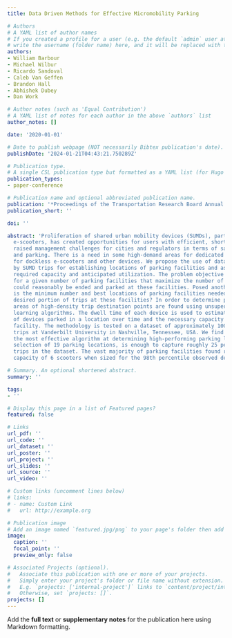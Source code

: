 ```yaml
---
title: Data Driven Methods for Effective Micromobility Parking

# Authors
# A YAML list of author names
# If you created a profile for a user (e.g. the default `admin` user at `content/authors/admin/`), 
# write the username (folder name) here, and it will be replaced with their full name and linked to their profile.
authors:
- William Barbour
- Michael Wilbur
- Ricardo Sandoval
- Caleb Van Geffen
- Brandon Hall
- Abhishek Dubey
- Dan Work

# Author notes (such as 'Equal Contribution')
# A YAML list of notes for each author in the above `authors` list
author_notes: []

date: '2020-01-01'

# Date to publish webpage (NOT necessarily Bibtex publication's date).
publishDate: '2024-01-21T04:43:21.750289Z'

# Publication type.
# A single CSL publication type but formatted as a YAML list (for Hugo requirements).
publication_types:
- paper-conference

# Publication name and optional abbreviated publication name.
publication: '*Proceedings of the Transportation Research Board Annual Meeting*'
publication_short: ''

doi: ''

abstract: 'Proliferation of shared urban mobility devices (SUMDs), particularly dockless
  e-scooters, has created opportunities for users with efficient, short trips, but
  raised management challenges for cities and regulators in terms of safety, infrastructure,
  and parking. There is a need in some high-demand areas for dedicated parking locations
  for dockless e-scooters and other devices. We propose the use of data generated
  by SUMD trips for establishing locations of parking facilities and assessing their
  required capacity and anticipated utilization. The problem objective is: find locations
  for a given number of parking facilities that maximize the number of trips that
  could reasonably be ended and parked at these facilities. Posed another way, what
  is the minimum number and best locations of parking facilities needed to cover a
  desired portion of trips at these facilities? In order to determine parking locations,
  areas of high-density trip destination points are found using unsupervised machine
  learning algorithms. The dwell time of each device is used to estimate the number
  of devices parked in a location over time and the necessary capacity of the parking
  facility. The methodology is tested on a dataset of approximately 100,000 e-scooter
  trips at Vanderbilt University in Nashville, Tennessee, USA. We find DBSCAN to be
  the most effective algorithm at determining high-performing parking locations. A
  selection of 19 parking locations, is enough to capture roughly 25 percent of all
  trips in the dataset. The vast majority of parking facilities found require a mean
  capacity of 6 scooters when sized for the 98th percentile observed demand.'

# Summary. An optional shortened abstract.
summary: ''

tags:
- ''

# Display this page in a list of Featured pages?
featured: false

# Links
url_pdf: ''
url_code: ''
url_dataset: ''
url_poster: ''
url_project: ''
url_slides: ''
url_source: ''
url_video: ''

# Custom links (uncomment lines below)
# links:
# - name: Custom Link
#   url: http://example.org

# Publication image
# Add an image named `featured.jpg/png` to your page's folder then add a caption below.
image:
  caption: ''
  focal_point: ''
  preview_only: false

# Associated Projects (optional).
#   Associate this publication with one or more of your projects.
#   Simply enter your project's folder or file name without extension.
#   E.g. `projects: ['internal-project']` links to `content/project/internal-project/index.md`.
#   Otherwise, set `projects: []`.
projects: []
---
```


Add the **full text** or **supplementary notes** for the publication here using Markdown formatting.

